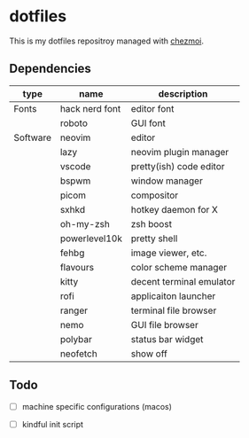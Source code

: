 # dotfiles

This is my dotfiles repositroy managed with [chezmoi](https://github.com/twpayne/chezmoi).

## Dependencies

| type          | name          | description               |
|---------------|---------------|---------------------------|
| Fonts         | hack nerd font| editor font               |
|               | roboto        | GUI font                  |
| Software      | neovim        | editor                    |
|               | lazy          | neovim plugin manager     |
|               | vscode        | pretty(ish) code editor   |
|               | bspwm         | window manager            |
|               | picom         | compositor                |
|               | sxhkd         | hotkey daemon for X       |
|               | oh-my-zsh     | zsh boost                 |
|               | powerlevel10k | pretty shell              |
|               | fehbg         | image viewer, etc.        |
|               | flavours      | color scheme manager      |
|               | kitty         | decent terminal emulator  |
|               | rofi          | applicaiton launcher      |
|               | ranger        | terminal file browser     |
|               | nemo          | GUI file browser          |
|               | polybar       | status bar widget         |
|               | neofetch      | show off                  | 

## Todo

- [ ] machine specific configurations (macos)
- [ ] kindful init script

